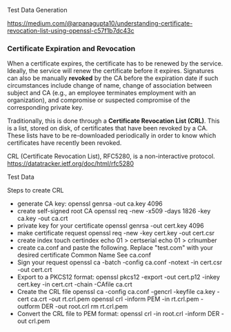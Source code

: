Test Data Generation

https://medium.com/@arpanagupta10/understanding-certificate-revocation-list-using-openssl-c57f1b7dc43c


### Certificate Expiration and Revocation

When a certificate expires, the certificate has to be renewed by the service. Ideally, the service will renew the certificate before it expires. Signatures can also be manually **revoked** by the CA before the expiration date if such circumstances include change of name, change of association between subject and CA (e.g., an employee terminates employment with an organization), and compromise or suspected compromise of the corresponding private key.

Traditionally, this is done through a **Certificate Revocation List (CRL)**. 
This is a list, stored on disk, of certificates that have been revoked by a CA. These lists have to be re-downloaded periodically in order to know which certificates have recently been revoked.

CRL (Certificate Revocation List), RFC5280, is a non-interactive protocol. https://datatracker.ietf.org/doc/html/rfc5280

Test Data


Steps to create CRL
* generate CA key:
openssl genrsa -out ca.key 4096
* create self-signed root CA
openssl req -new -x509 -days 1826 -key ca.key -out ca.crt
* private key for your certificate
openssl genrsa -out cert.key 4096
* make certificate request
openssl req -new -key cert.key -out cert.csr
* create index
touch certindex
echo 01 > certserial
echo 01 > crlnumber
* create ca.conf and paste the following. Replace "test.com" with your desired certificate Common Name
See ca.conf
* Sign your request
openssl ca -batch -config ca.conf -notext -in cert.csr -out cert.crt
* Export to a PKCS12 format:
openssl pkcs12 -export -out cert.p12 -inkey cert.key -in cert.crt -chain -CAfile ca.crt
* Create the CRL file
openssl ca -config ca.conf -gencrl -keyfile ca.key -cert ca.crt -out rt.crl.pem
openssl crl -inform PEM -in rt.crl.pem -outform DER -out root.crl
rm rt.crl.pem
* Convert the CRL file to PEM format:
openssl crl -in root.crl -inform DER -out crl.pem







